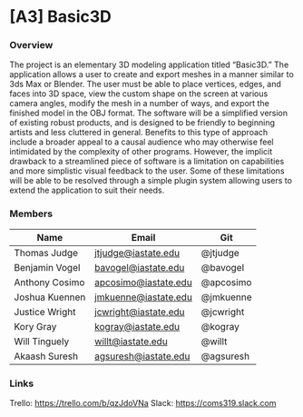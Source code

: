 # [A3] Basic3D

### Overview
The project is an elementary 3D modeling application titled “Basic3D.” The application allows a user to create and export meshes in a manner similar to 3ds Max or Blender. The user must be able to place vertices, edges, and faces into 3D space, view the custom shape on the screen at various camera angles, modify the mesh in a number of ways, and export the finished model in the OBJ format. The software will be a simplified version of existing robust products, and is designed to be friendly to beginning artists and less cluttered in general. Benefits to this type of approach include a broader appeal to a causal audience who may otherwise feel intimidated by the complexity of other programs. However, the implicit drawback to a streamlined piece of software is a limitation on capabilities and more simplistic visual feedback to the user. Some of these limitations will be able to be resolved through a simple plugin system allowing users to extend the application to suit their needs.

### Members
 Name | Email | Git 
 --- | --- | --- 
 Thomas Judge | jtjudge@iastate.edu | @jtjudge
 Benjamin Vogel | bavogel@iastate.edu | @bavogel
 Anthony Cosimo | apcosimo@iastate.edu | @apcosimo
 Joshua Kuennen | jmkuenne@iastate.edu | @jmkuenne
 Justice Wright | jcwright@iastate.edu | @jcwright
 Kory Gray | kogray@iastate.edu | @kogray
 Will Tinguely | willt@iastate.edu | @willt
 Akaash Suresh | agsuresh@iastate.edu | @agsuresh
 
 ### Links
 Trello: https://trello.com/b/qzJdoVNa
 Slack: https://coms319.slack.com